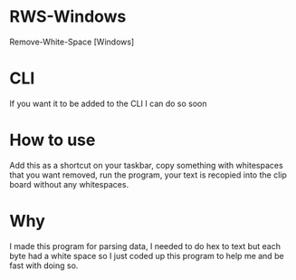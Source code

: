 # RWS-Windows
Remove-White-Space [Windows]

# CLI 
If you want it to be added to the CLI I can do so soon

# How to use 
Add this as a shortcut on your taskbar, copy something with whitespaces that you want removed, run the program, your text is recopied into the clip board without any whitespaces.

# Why
I made this program for parsing data, I needed to do hex to text but each byte had a white space so I just coded up this program to help me and be fast with doing so.
